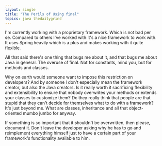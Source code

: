 ```yaml
---
layout: single
title: "The Perils of Using final"
topics: java thedailygrind
---
```

I'm currently working with a proprietary framework. Which is not bad per se. Compared to others I've worked with it's a nice framework to work with. It uses Spring heavily which is a plus and makes working with it quite flexible.

All that said there's one thing that bugs me about it, and that bugs me about Java in general. The overuse of final. Not for constants, mind you, but for methods and classes.

Why on earth would someone want to impose this restriction on developers? And by someone I don't especially mean the framework creator, but also the Java creators. Is it really worth it sacrificing flexibility and extensibility to ensure that nobody overwrites your methods or extends your classes to customize them? Do they really think that people are that stupid that they can't decide for themselves what to do with a framework? It's just beyond me. What are classes, inheritance and all that object-oriented mumbo jumbo for anyway.

If something is so important that it shouldn't be overwritten, then please, document it. Don't leave the developer asking why he has to go and reimplement everything himself just to have a certain part of your framework's functionality available to him.